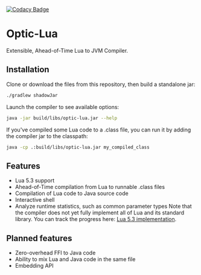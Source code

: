 [![Codacy Badge](https://api.codacy.com/project/badge/Grade/42ba3cf88ee148caab9261dea45a572a)](https://www.codacy.com?utm_source=github.com&amp;utm_medium=referral&amp;utm_content=PhilipRoman/optic-lua-dev&amp;utm_campaign=Badge_Grade)
# Optic-Lua

Extensible, Ahead-of-Time Lua to JVM Compiler.

## Installation

Clone or download the files from this repository, then build a standalone jar:
```bash
./gradlew shadowJar
```

Launch the compiler to see available options:
```bash
java -jar build/libs/optic-lua.jar --help
```
If you've compiled some Lua code to a .class file, you can run it by adding the compiler jar to the classpath:
```bash
java -cp .:build/libs/optic-lua.jar my_compiled_class
```

## Features
*   Lua 5.3 support
*   Ahead-of-Time compilation from Lua to runnable .class files
*   Compilation of Lua code to Java source code
*   Interactive shell
*   Analyze runtime statistics, such as common parameter types
Note that the compiler does not yet fully implement all of Lua and its standard library. You can track the progress here: [Lua 5.3 implementation](https://github.com/PhilipRoman/optic-lua-dev/projects/1).

## Planned features
*   Zero-overhead FFI to Java code
*   Ability to mix Lua and Java code in the same file
*   Embedding API
